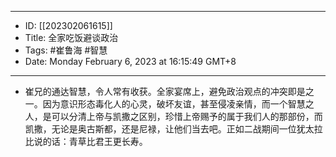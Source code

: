 - --
- ID: [[202302061615]]
- Title: 全家吃饭避谈政治
- Tags: #崔鲁海 #智慧
- Date: Monday February 6, 2023 at 16:15:49 GMT+8
- --
- 崔兄的通达智慧，令人常有收获。全家宴席上，避免政治观点的冲突即是之一。因为意识形态毒化人的心灵，破坏友谊，甚至侵凌亲情，而一个智慧之人，是可以分清上帝与凯撒之区别，珍惜上帝赐予的属于我们人的那部份，而凯撒，无论是奥古斯都，还是尼禄，让他们当去吧。正如二战期间一位犹太拉比说的话：青草比君王更长寿。
